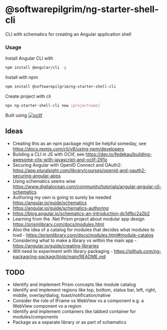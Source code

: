 @softwarepilgrim/ng-starter-shell-cli
=====================================

CLI with schematics for creating an Angular application shell

### Usage
Install Angular CLI with  

```bash
npm install @angular/cli -g
```

Install with npm

```bash
npm install @softwarepilgrim/ng-starter-shell-cli
```

Create project with cli

```bash
npx ng-starter-shell-cli new [projectname]
```

Built using
[![oclif](https://img.shields.io/badge/cli-oclif-brightgreen.svg)](https://oclif.io)

## Ideas
- Creating this as an npm package might be helpful someday, see https://docs.npmjs.com/cli/v8/using-npm/developers
- Building a CLI in JS with OClif, see https://dev.to/fedekau/building-awesome-clis-with-javascript-and-oclif-291o
- Securing Angular with OpenID Connect and OAuth2: https://app.pluralsight.com/library/courses/openid-and-oauth2-securing-angular-apps
- Using schematics seems wise https://www.digitalocean.com/community/tutorials/angular-angular-cli-schematics
- Authoring my own is going to surely be needed https://angular.io/guide/schematics 
- https://angular.io/guide/schematics-authoring
- https://blog.angular.io/schematics-an-introduction-dc1dfbc2a2b2
- Learning from the .Net Prism project about modular app design https://prismlibrary.com/docs/modules.html
- Also the idea of a catalog for modules that decides what modules to load - https://prismlibrary.com/docs/modules.html#module-catalog
- Considering what to make a library vs within the main app - https://angular.io/guide/creating-libraries
- Will need to experiment with library packaging - https://github.com/ng-packagr/ng-packagr/blob/main/README.md

## TODO
- Identify and implement Prism concepts like module catalog
- Identify and implement regions like top, bottom, status bar, left, right, middle, overlay/dialog, toast/notification/native
- Consider the role of IFrame vs WebView vs a component e.g. a WebView component vs a region
- Identify and implement containers like tabbed container for modules/components
- Package as a separate library or as part of schematics
